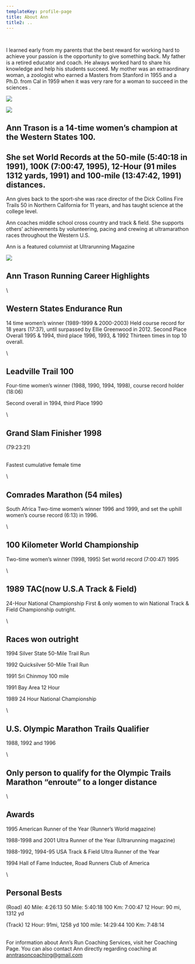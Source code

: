 ```yaml
---
templateKey: profile-page
title: About Ann
title2: ..
---
```

## 

```

```

I learned early from my parents that the best reward for working hard to achieve your passion is the opportunity to give something back. My father is a retired educator and coach.  He always worked hard to share his knowledge and help his students succeed. My mother was an extraordinary woman, a zoologist who earned a Masters from Stanford in 1955 and a Ph.D. from Cal in 1959 when it was very rare for a woman to succeed in the sciences .

![](/img/ann-with-mum2.jpg)

![](/img/mom-ann-western-states-100-mile-1989.jpg)

## 

## 

## Ann Trason is a 14-time women’s champion at the Western States 100.

## She set World Records at the 50-mile (5:40:18 in 1991), 100K (7:00:47, 1995), 12-Hour (91 miles 1312 yards, 1991) and 100-mile (13:47:42, 1991) distances.

Ann gives back to the sport-she was race director of the Dick Collins Fire Trails 50 in Northern California for 11 years, and has taught science at the college level.

Ann coaches middle school cross country and track & field. She supports others’ achievements by volunteering, pacing and crewing at ultramarathon races throughout the Western U.S.

Ann is a featured columnist at Ultrarunning Magazine

![](/img/shoes.jpg)

## Ann Trason Running Career Highlights

\
## Western States Endurance Run

14 time women’s winner (1989-1999 & 2000-2003) Held course record for 18 years (17:37), until surpassed by Ellie Greenwood in 2012. Second Place Overall 1995 & 1994, third place 1996, 1993, & 1992 Thirteen times in top 10 overall.

\
## Leadville Trail 100

Four-time women’s winner (1988, 1990, 1994, 1998), course record holder (18:06)

Second overall in 1994, third Place 1990

\
## Grand Slam Finisher 1998

(79:23:21)

\
Fastest cumulative female time

\
## Comrades Marathon (54 miles)

South Africa Two-time women’s winner 1996 and 1999, and set the uphill women’s course record (6:13) in 1996.

\
## 100 Kilometer World Championship

Two-time women’s winner (1998, 1995) Set world record (7:00:47) 1995

\
## 1989 TAC(now U.S.A Track & Field)

24-Hour National Championship First & only women to win National Track & Field Championship outright.

\
## Races won outright

1994 Silver State 50-Mile Trail Run

1992 Quicksilver 50-Mile Trail Run

1991 Sri Chinmoy 100 mile

1991 Bay Area 12 Hour

1989 24 Hour National Championship

\
## U.S. Olympic Marathon Trails Qualifier

1988, 1992 and 1996

\
## Only person to qualify for the Olympic Trails Marathon “enroute” to a longer distance

\
## Awards

1995 American Runner of the Year (Runner’s World magazine)

1988-1998 and 2001 Ultra Runner of the Year (Ultrarunning magazine)

1988-1992, 1994-95 USA Track & Field Ultra Runner of the Year

1994 Hall of Fame Inductee, Road Runners Club of America

\
## Personal Bests

(Road) 40 Mile: 4:26:13 50 Mile: 5:40:18 100 Km: 7:00:47 12 Hour: 90 mi, 1312 yd

(Track) 12 Hour: 91mi, 1258 yd 100 mile: 14:29:44 100 Km: 7:48:14

\
For information about Ann’s Run Coaching Services, visit her Coaching Page. You can also contact Ann directly regarding coaching at anntrasoncoaching@gmail.com
